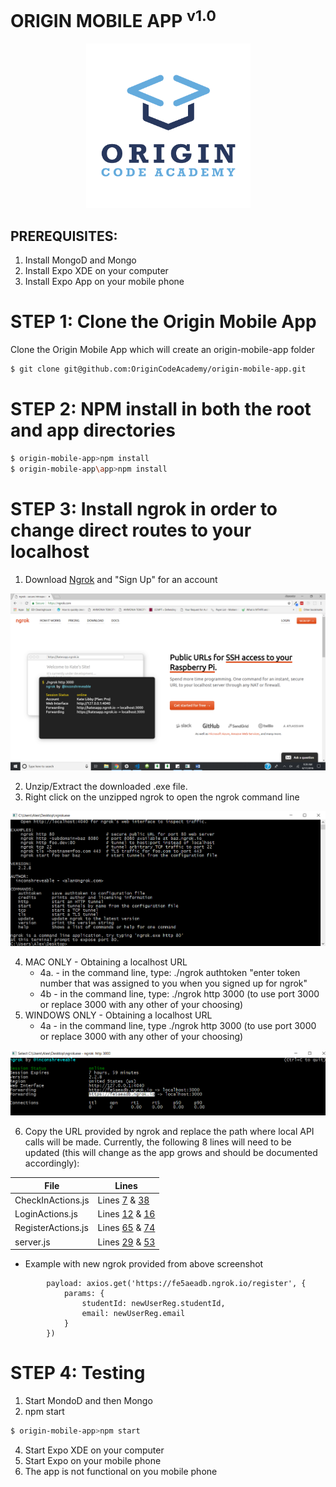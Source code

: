 # ORIGIN MOBILE APP <sup>v1.0</sup>

<p align="center">
  <img src="./app/assets/images/oca_app_hdpi.png"/>
</p>

## PREREQUISITES:
1. Install MongoD and Mongo
2. Install Expo XDE on your computer
3. Install Expo App on your mobile phone

# STEP 1: Clone the Origin Mobile App 
Clone the Origin Mobile App which will create an origin-mobile-app folder 
```sh
$ git clone git@github.com:OriginCodeAcademy/origin-mobile-app.git
```
# STEP 2: NPM install in both the root and app directories

```sh
$ origin-mobile-app>npm install
$ origin-mobile-app\app>npm install
```

# STEP 3: Install ngrok in order to change direct routes to your localhost
1. Download [Ngrok](https://ngrok.com) and "Sign Up" for an account

![Image](./app/assets/images/ngrok_website.png)

2. Unzip/Extract the downloaded .exe file.
3. Right click on the unzipped ngrok to open the ngrok command line

![Image](./app/assets/images/ngrok_command_line.png) 

4. MAC ONLY - Obtaining a localhost URL
    * 4a. - in the command line, type: ./ngrok authtoken "enter token number that was assigned to you when you signed up for ngrok"
    * 4b - in the command line, type: ./ngrok http 3000 (to use port 3000 or replace 3000 with any other of your choosing)
5. WINDOWS ONLY - Obtaining a localhost URL
    * 4a - in the command line, type ./ngrok http 3000 (to use port 3000 or replace 3000 with any other of your choosing)

![Image](./app/assets/images/ngrok_response.png)

6. Copy the URL provided by ngrok and replace the path where local API calls will be made. Currently, the following 8 lines will need to be updated (this will change as the app grows and should be documented accordingly):

| File | Lines |
| ---- | ----- |
| CheckInActions.js | Lines [7](https://github.com/OriginCodeAcademy/origin-mobile-app/blob/a7514e1d5c0ccfcafb420b62ae5e4bac8e63f7ed/app/Containers/CheckIn/CheckInActions.js#L7) & [38](https://github.com/OriginCodeAcademy/origin-mobile-app/blob/a7514e1d5c0ccfcafb420b62ae5e4bac8e63f7ed/app/Containers/CheckIn/CheckInActions.js#L38https://github.com/OriginCodeAcademy/origin-mobile-app/blob/a7514e1d5c0ccfcafb420b62ae5e4bac8e63f7ed/app/Containers/CheckIn/CheckInActions.js#L38) |
| LoginActions.js | Lines [12](https://github.com/OriginCodeAcademy/origin-mobile-app/blob/a02e86dbc07e1538fae838afcedb9287158016ae/app/Containers/Login/LoginActions.js#L12https://github.com/OriginCodeAcademy/origin-mobile-app/blob/a02e86dbc07e1538fae838afcedb9287158016ae/app/Containers/Login/LoginActions.js#L12) & [16](https://github.com/OriginCodeAcademy/origin-mobile-app/blob/a02e86dbc07e1538fae838afcedb9287158016ae/app/Containers/Login/LoginActions.js#L16) |
| RegisterActions.js | Lines [65](https://github.com/OriginCodeAcademy/origin-mobile-app/blob/a02e86dbc07e1538fae838afcedb9287158016ae/app/Containers/Register/RegisterActions.js#L65) & [74](https://github.com/OriginCodeAcademy/origin-mobile-app/blob/a02e86dbc07e1538fae838afcedb9287158016ae/app/Containers/Register/RegisterActions.js#L74) |
| server.js | Lines [29](https://github.com/OriginCodeAcademy/origin-mobile-app/blob/a02e86dbc07e1538fae838afcedb9287158016ae/server/server.js#L29) & [53](https://github.com/OriginCodeAcademy/origin-mobile-app/blob/a02e86dbc07e1538fae838afcedb9287158016ae/server/server.js#L53) |

* Example with new ngrok provided from above screenshot
~~~~
        payload: axios.get('https://fe5aeadb.ngrok.io/register', {    
            params: {
                studentId: newUserReg.studentId,
                email: newUserReg.email
            }
        })
~~~~

# STEP 4: Testing
1. Start MondoD and then Mongo
2. npm start

```sh
$ origin-mobile-app>npm start
```
4. Start Expo XDE on your computer
5. Start Expo on your mobile phone
6. The app is not functional on you mobile phone
